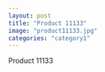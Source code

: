 ```yaml
---
layout: post
title: "Product 11133"
image: "product11133.jpg"
categories: "category1"
---
```

Product 11133
